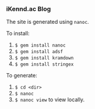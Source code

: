 ### iKennd.ac Blog

The site is generated using `nanoc`.

To install:

1. `$ gem install nanoc`
2. `$ gem install adsf`
3. `$ gem install kramdown`
4. `$ gem install stringex`

To generate:

1. `$ cd <dir>`
2. `$ nanoc`
3. `$ nanoc view` to view locally.
